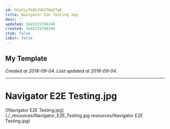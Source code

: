 ```yaml
---
id: HtpUjy7kOGJVGSTHpETgK
title: Navigator E2e Testing Jpg
desc: ''
updated: 1645225706340
created: 1645225706340
stub: false
isDir: false
---
```

My Template
---

_Created at 2018-09-04._
_Last updated at 2018-09-04._




---

# Navigator E2E Testing.jpg


![Navigator E2E Testing.jpg](./_resources/Navigator_E2E_Testing.jpg.resources/Navigator E2E Testing.jpg)


